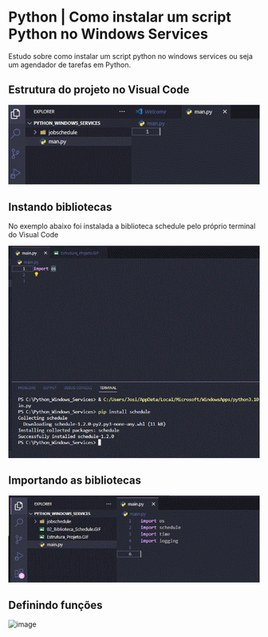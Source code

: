 # Python | Como instalar um script Python no Windows Services

Estudo sobre como instalar um script python no windows services ou seja um agendador de tarefas em Python.

## Estrutura do projeto no Visual Code

![Estrutura Projeto](https://github.com/JosiTubaroski/Python_Windows_Services/blob/main/img/Estrutura_Projeto.GIF)

## Instando bibliotecas

No exemplo abaixo foi instalada a biblioteca schedule pelo próprio terminal do Visual Code

![Biblioteca Schedule](https://github.com/JosiTubaroski/Python_Windows_Services/blob/main/img/02_Biblioteca_Schedule.GIF)

## Importando as bibliotecas

![Importando Bibliotecas](https://github.com/JosiTubaroski/Python_Windows_Services/blob/main/img/03_ImportandoBibliotecas.GIF)

## Definindo funções


![image](https://github.com/JosiTubaroski/Python_Windows_Services/assets/66569714/cd0ae1ef-9734-41b0-9924-a1c6e386439e)

